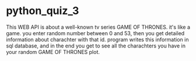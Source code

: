 # python_quiz_3
This WEB API is about a well-known tv series GAME OF THRONES. it's like a game. you enter random number between 0 and 53, then you get detailed information about charachter with that id. program writes this information in sql database, and in the end you get to see all the charachters you have in your random GAME OF THRONES plot.
